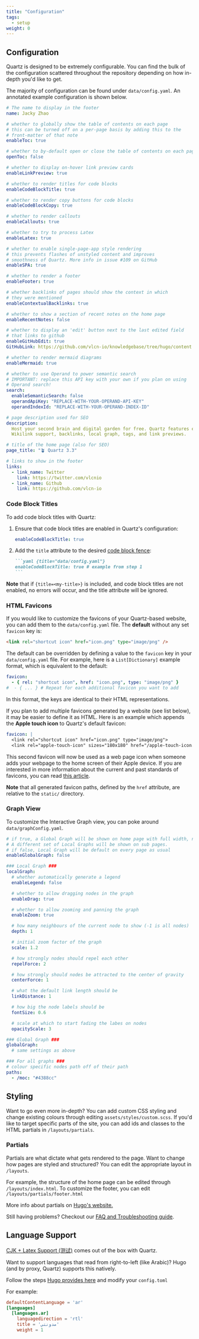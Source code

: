 ```yaml
---
title: "Configuration"
tags:
  - setup
weight: 0
---
```


## Configuration

Quartz is designed to be extremely configurable. You can find the bulk of the configuration scattered throughout the repository depending on how in-depth you'd like to get.

The majority of configuration can be found under `data/config.yaml`. An annotated example configuration is shown below.

```yaml {title="data/config.yaml"}
# The name to display in the footer
name: Jacky Zhao

# whether to globally show the table of contents on each page
# this can be turned off on a per-page basis by adding this to the
# front-matter of that note
enableToc: true

# whether to by-default open or close the table of contents on each page
openToc: false

# whether to display on-hover link preview cards
enableLinkPreview: true

# whether to render titles for code blocks
enableCodeBlockTitle: true

# whether to render copy buttons for code blocks
enableCodeBlockCopy: true

# whether to render callouts
enableCallouts: true

# whether to try to process Latex
enableLatex: true

# whether to enable single-page-app style rendering
# this prevents flashes of unstyled content and improves
# smoothness of Quartz. More info in issue #109 on GitHub
enableSPA: true

# whether to render a footer
enableFooter: true

# whether backlinks of pages should show the context in which
# they were mentioned
enableContextualBacklinks: true

# whether to show a section of recent notes on the home page
enableRecentNotes: false

# whether to display an 'edit' button next to the last edited field
# that links to github
enableGitHubEdit: true
GitHubLink: https://github.com/vlcn-io/knowledgebase/tree/hugo/content

# whether to render mermaid diagrams
enableMermaid: true

# whether to use Operand to power semantic search
# IMPORTANT: replace this API key with your own if you plan on using
# Operand search!
search:
  enableSemanticSearch: false
  operandApiKey: "REPLACE-WITH-YOUR-OPERAND-API-KEY"
  operandIndexId: "REPLACE-WITH-YOUR-OPERAND-INDEX-ID"

# page description used for SEO
description:
  Host your second brain and digital garden for free. Quartz features extremely fast full-text search,
  Wikilink support, backlinks, local graph, tags, and link previews.

# title of the home page (also for SEO)
page_title: "🪴 Quartz 3.3"

# links to show in the footer
links:
  - link_name: Twitter
    link: https://twitter.com/vlcnio
  - link_name: Github
    link: https://github.com/vlcn-io
```

### Code Block Titles

To add code block titles with Quartz:

1. Ensure that code block titles are enabled in Quartz's configuration:

   ```yaml {title="data/config.yaml", linenos=false}
   enableCodeBlockTitle: true
   ```

2. Add the `title` attribute to the desired [code block
   fence](https://gohugo.io/content-management/syntax-highlighting/#highlighting-in-code-fences):

   ````markdown {linenos=false}
   ```yaml {title="data/config.yaml"}
   enableCodeBlockTitle: true # example from step 1
   ```
   ````

**Note** that if `{title=<my-title>}` is included, and code block titles are not
enabled, no errors will occur, and the title attribute will be ignored.

### HTML Favicons

If you would like to customize the favicons of your Quartz-based website, you
can add them to the `data/config.yaml` file. The **default** without any set
`favicon` key is:

```html {title="layouts/partials/head.html", linenostart=15}
<link rel="shortcut icon" href="icon.png" type="image/png" />
```

The default can be overridden by defining a value to the `favicon` key in your
`data/config.yaml` file. For example, here is a `List[Dictionary]` example format, which is
equivalent to the default:

```yaml {title="data/config.yaml", linenos=false}
favicon:
  - { rel: "shortcut icon", href: "icon.png", type: "image/png" }
#  - { ... } # Repeat for each additional favicon you want to add
```

In this format, the keys are identical to their HTML representations.

If you plan to add multiple favicons generated by a website (see list below), it
may be easier to define it as HTML. Here is an example which appends the
**Apple touch icon** to Quartz's default favicon:

```yaml {title="data/config.yaml", linenos=false}
favicon: |
  <link rel="shortcut icon" href="icon.png" type="image/png">
  <link rel="apple-touch-icon" sizes="180x180" href="/apple-touch-icon.png">
```

This second favicon will now be used as a web page icon when someone adds your
webpage to the home screen of their Apple device. If you are interested in more
information about the current and past standards of favicons, you can read
[this article](https://www.emergeinteractive.com/insights/detail/the-essentials-of-favicons/).

**Note** that all generated favicon paths, defined by the `href`
attribute, are relative to the `static/` directory.

### Graph View

To customize the Interactive Graph view, you can poke around `data/graphConfig.yaml`.

```yaml {title="data/graphConfig.yaml"}
# if true, a Global Graph will be shown on home page with full width, no backlink.
# A different set of Local Graphs will be shown on sub pages.
# if false, Local Graph will be default on every page as usual
enableGlobalGraph: false

### Local Graph ###
localGraph:
  # whether automatically generate a legend
  enableLegend: false

  # whether to allow dragging nodes in the graph
  enableDrag: true

  # whether to allow zooming and panning the graph
  enableZoom: true

  # how many neighbours of the current node to show (-1 is all nodes)
  depth: 1

  # initial zoom factor of the graph
  scale: 1.2

  # how strongly nodes should repel each other
  repelForce: 2

  # how strongly should nodes be attracted to the center of gravity
  centerForce: 1

  # what the default link length should be
  linkDistance: 1

  # how big the node labels should be
  fontSize: 0.6

  # scale at which to start fading the labes on nodes
  opacityScale: 3

### Global Graph ###
globalGraph:
  # same settings as above

### For all graphs ###
# colour specific nodes path off of their path
paths:
  - /moc: "#4388cc"
```

## Styling

Want to go even more in-depth? You can add custom CSS styling and change existing colours through editing `assets/styles/custom.scss`. If you'd like to target specific parts of the site, you can add ids and classes to the HTML partials in `/layouts/partials`.

### Partials

Partials are what dictate what gets rendered to the page. Want to change how pages are styled and structured? You can edit the appropriate layout in `/layouts`.

For example, the structure of the home page can be edited through `/layouts/index.html`. To customize the footer, you can edit `/layouts/partials/footer.html`

More info about partials on [Hugo's website.](https://gohugo.io/templates/partials/)

Still having problems? Checkout our [FAQ and Troubleshooting guide](quartz-docs/troubleshooting.md).

## Language Support

[CJK + Latex Support (测试)](<quartz-docs/CJK%20+%20Latex%20Support%20(测试).md>) comes out of the box with Quartz.

Want to support languages that read from right-to-left (like Arabic)? Hugo (and by proxy, Quartz) supports this natively.

Follow the steps [Hugo provides here](https://gohugo.io/content-management/multilingual/#configure-languages) and modify your `config.toml`

For example:

```toml
defaultContentLanguage = 'ar'
[languages]
  [languages.ar]
    languagedirection = 'rtl'
    title = 'مدونتي'
    weight = 1
```
